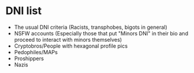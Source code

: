 # DNI list

* The usual DNI criteria (Racists, transphobes, bigots in general)
* NSFW accounts (Especially those that put "Minors DNI" in their bio and proceed to interact with minors themselves)
* Cryptobros/People with hexagonal profile pics
* Pedophiles/MAPs
* Proshippers
* Nazis
